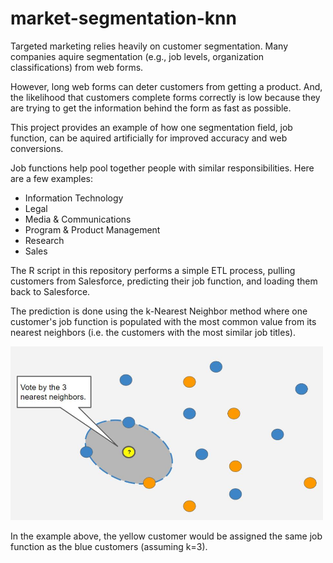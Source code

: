 # market-segmentation-knn

Targeted marketing relies heavily on customer segmentation. Many companies aquire segmentation (e.g., job levels, organization classifications) from web forms.

However, long web forms can deter customers from getting a product. And, the likelihood that customers complete forms correctly is low because they are trying to get the information behind the form as fast as possible.

This project provides an example of how one segmentation field, job function, can be aquired artificially for improved accuracy and web conversions.

Job functions help pool together people with similar responsibilities. Here are a few examples:

* Information Technology
* Legal
* Media & Communications
* Program & Product Management
* Research
* Sales

The R script in this repository performs a simple ETL process, pulling customers from Salesforce, predicting their job function, and loading them back to Salesforce.

The prediction is done using the k-Nearest Neighbor method where one customer's job function is populated with the most common value from its nearest neighbors (i.e. the customers with the most similar job titles).

<img src= "https://github.com/JohnvanZalk/market-segmentation-knn/blob/master/images/knn.JPG" width="500">

In the example above, the yellow customer would be assigned the same job function as the blue customers (assuming k=3).
